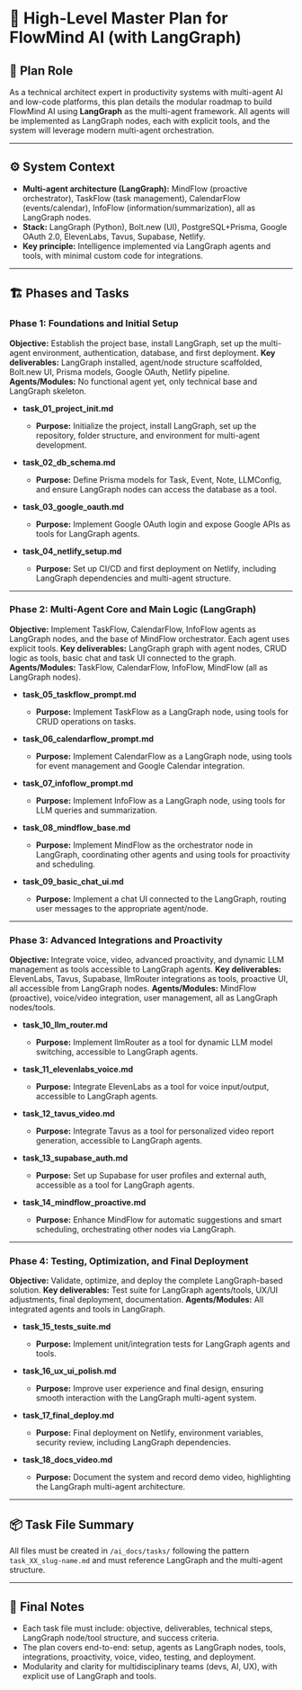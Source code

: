 # 📘 High-Level Master Plan for FlowMind AI (with LangGraph)

## 🧠 Plan Role
As a technical architect expert in productivity systems with multi-agent AI and low-code platforms, this plan details the modular roadmap to build FlowMind AI using **LangGraph** as the multi-agent framework. All agents will be implemented as LangGraph nodes, each with explicit tools, and the system will leverage modern multi-agent orchestration.

---

## ⚙️ System Context
- **Multi-agent architecture (LangGraph):** MindFlow (proactive orchestrator), TaskFlow (task management), CalendarFlow (events/calendar), InfoFlow (information/summarization), all as LangGraph nodes.
- **Stack:** LangGraph (Python), Bolt.new (UI), PostgreSQL+Prisma, Google OAuth 2.0, ElevenLabs, Tavus, Supabase, Netlify.
- **Key principle:** Intelligence implemented via LangGraph agents and tools, with minimal custom code for integrations.

---

## 🏗️ Phases and Tasks

### **Phase 1: Foundations and Initial Setup**
**Objective:** Establish the project base, install LangGraph, set up the multi-agent environment, authentication, database, and first deployment.
**Key deliverables:** LangGraph installed, agent/node structure scaffolded, Bolt.new UI, Prisma models, Google OAuth, Netlify pipeline.
**Agents/Modules:** No functional agent yet, only technical base and LangGraph skeleton.

- **task_01_project_init.md**
  - **Purpose:** Initialize the project, install LangGraph, set up the repository, folder structure, and environment for multi-agent development.

- **task_02_db_schema.md**
  - **Purpose:** Define Prisma models for Task, Event, Note, LLMConfig, and ensure LangGraph nodes can access the database as a tool.

- **task_03_google_oauth.md**
  - **Purpose:** Implement Google OAuth login and expose Google APIs as tools for LangGraph agents.

- **task_04_netlify_setup.md**
  - **Purpose:** Set up CI/CD and first deployment on Netlify, including LangGraph dependencies and multi-agent structure.

---

### **Phase 2: Multi-Agent Core and Main Logic (LangGraph)**
**Objective:** Implement TaskFlow, CalendarFlow, InfoFlow agents as LangGraph nodes, and the base of MindFlow orchestrator. Each agent uses explicit tools.
**Key deliverables:** LangGraph graph with agent nodes, CRUD logic as tools, basic chat and task UI connected to the graph.
**Agents/Modules:** TaskFlow, CalendarFlow, InfoFlow, MindFlow (all as LangGraph nodes).

- **task_05_taskflow_prompt.md**
  - **Purpose:** Implement TaskFlow as a LangGraph node, using tools for CRUD operations on tasks.

- **task_06_calendarflow_prompt.md**
  - **Purpose:** Implement CalendarFlow as a LangGraph node, using tools for event management and Google Calendar integration.

- **task_07_infoflow_prompt.md**
  - **Purpose:** Implement InfoFlow as a LangGraph node, using tools for LLM queries and summarization.

- **task_08_mindflow_base.md**
  - **Purpose:** Implement MindFlow as the orchestrator node in LangGraph, coordinating other agents and using tools for proactivity and scheduling.

- **task_09_basic_chat_ui.md**
  - **Purpose:** Implement a chat UI connected to the LangGraph, routing user messages to the appropriate agent/node.

---

### **Phase 3: Advanced Integrations and Proactivity**
**Objective:** Integrate voice, video, advanced proactivity, and dynamic LLM management as tools accessible to LangGraph agents.
**Key deliverables:** ElevenLabs, Tavus, Supabase, llmRouter integrations as tools, proactive UI, all accessible from LangGraph nodes.
**Agents/Modules:** MindFlow (proactive), voice/video integration, user management, all as LangGraph nodes/tools.

- **task_10_llm_router.md**
  - **Purpose:** Implement llmRouter as a tool for dynamic LLM model switching, accessible to LangGraph agents.

- **task_11_elevenlabs_voice.md**
  - **Purpose:** Integrate ElevenLabs as a tool for voice input/output, accessible to LangGraph agents.

- **task_12_tavus_video.md**
  - **Purpose:** Integrate Tavus as a tool for personalized video report generation, accessible to LangGraph agents.

- **task_13_supabase_auth.md**
  - **Purpose:** Set up Supabase for user profiles and external auth, accessible as a tool for LangGraph agents.

- **task_14_mindflow_proactive.md**
  - **Purpose:** Enhance MindFlow for automatic suggestions and smart scheduling, orchestrating other nodes via LangGraph.

---

### **Phase 4: Testing, Optimization, and Final Deployment**
**Objective:** Validate, optimize, and deploy the complete LangGraph-based solution.
**Key deliverables:** Test suite for LangGraph agents/tools, UX/UI adjustments, final deployment, documentation.
**Agents/Modules:** All integrated agents and tools in LangGraph.

- **task_15_tests_suite.md**
  - **Purpose:** Implement unit/integration tests for LangGraph agents and tools.

- **task_16_ux_ui_polish.md**
  - **Purpose:** Improve user experience and final design, ensuring smooth interaction with the LangGraph multi-agent system.

- **task_17_final_deploy.md**
  - **Purpose:** Final deployment on Netlify, environment variables, security review, including LangGraph dependencies.

- **task_18_docs_video.md**
  - **Purpose:** Document the system and record demo video, highlighting the LangGraph multi-agent architecture.

---

## 📦 Task File Summary
All files must be created in `/ai_docs/tasks/` following the pattern `task_XX_slug-name.md` and must reference LangGraph and the multi-agent structure.

---

## 📝 Final Notes
- Each task file must include: objective, deliverables, technical steps, LangGraph node/tool structure, and success criteria.
- The plan covers end-to-end: setup, agents as LangGraph nodes, tools, integrations, proactivity, voice, video, testing, and deployment.
- Modularity and clarity for multidisciplinary teams (devs, AI, UX), with explicit use of LangGraph and tools. 